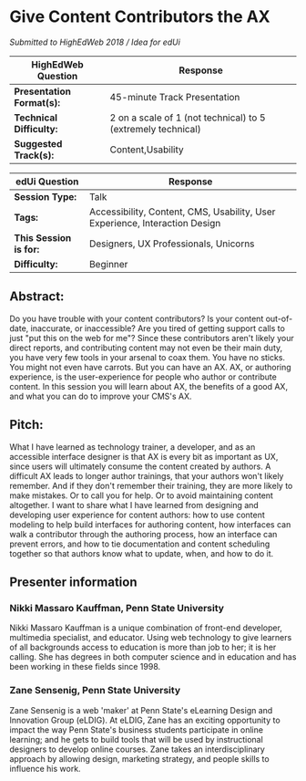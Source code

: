 # Give Content Contributors the AX
_Submitted to HighEdWeb 2018 / Idea for edUi_

| HighEdWeb Question            | Response                      |
| ----------------------------- | ----------------------------- |
| **Presentation Format(s):**   | 45-minute Track Presentation  |
| **Technical Difficulty:**     | 2 on a scale of 1 (not technical) to 5 (extremely technical) |
| **Suggested Track(s):**       | Content,Usability             |

| edUi Question                 | Response                      |
| ----------------------------- | ----------------------------- |
| **Session Type:**             | Talk                          |
| **Tags:**                     | Accessibility, Content, CMS, Usability, User Experience, Interaction Design |
| **This Session is for:**      | Designers, UX Professionals, Unicorns |
| **Difficulty:**               | Beginner                      |

## Abstract:	
Do you have trouble with your content contributors? Is your content out-of-date, inaccurate, or inaccessible? Are you tired of getting support calls to just "put this on the web for me"? Since these contributors aren't likely your direct reports, and contributing content may not even be their main duty, you have very few tools in your arsenal to coax them. You have no sticks. You might not even have carrots. But you can have an AX. AX, or authoring experience, is the user-experience for people who author or contribute content. In this session you will learn about AX, the benefits of a good AX, and what you can do to improve your CMS's AX.

## Pitch:	
What I have learned as technology trainer, a developer, and as an accessible interface designer is that AX is every bit as important as UX, since users will ultimately consume the content created by authors. A difficult AX leads to longer author trainings, that your authors won't likely remember. And if they don't remember their training, they are more likely to make mistakes. Or to call you for help. Or to avoid maintaining content altogether. I want to share what I have learned from designing and developing user experience for content authors: how to use content modeling to help build interfaces for authoring content, how interfaces can walk a contributor through the authoring process, how an interface can prevent errors, and how to tie documentation and content scheduling together so that authors know what to update, when, and how to do it.

## Presenter information
### Nikki Massaro Kauffman, Penn State University
Nikki Massaro Kauffman is a unique combination of front-end developer, multimedia specialist, and educator. Using web technology to give learners of all backgrounds access to education is more than job to her; it is her calling. She has degrees in both computer science and in education and has been working in these fields since 1998.

### Zane Sensenig, Penn State University
Zane Sensenig is a web 'maker' at Penn State's eLearning Design and Innovation Group (eLDIG). At eLDIG, Zane has an exciting opportunity to impact the way Penn State's business students participate in online learning; and he gets to build tools that will be used by instructional designers to develop online courses. Zane takes an interdisciplinary approach by allowing design, marketing strategy, and people skills to influence his work.
